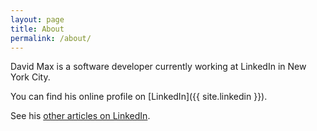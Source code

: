 ```yaml
---
layout: page
title: About
permalink: /about/
---
```


David Max is a software developer currently working at LinkedIn in New York City.

You can find his online profile on [LinkedIn]({{ site.linkedin }}).

See his [other articles on LinkedIn](https://www.linkedin.com/in/davidpmax/detail/recent-activity/posts/).
